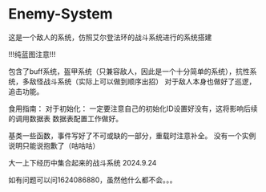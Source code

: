 # Enemy-System
这是一个敌人的系统，仿照艾尔登法环的战斗系统进行的系统搭建

!!!纯蓝图注意!!!

包含了buff系统，盔甲系统（只兼容敌人，因此是一个十分简单的系统），抗性系统，多敌怪战斗系统（实际上可以做到顺序出招）
对于敌人本身也做好了巡逻，追击功能。

食用指南：
对于初始化：
一定要注意自己的初始化ID设置好没有，这将影响后续的调用数据表
数据表配置工作做好。

基类一些函数，事件写好了不可或缺的一部分，重载时注意补全。
没有一个实例说明只能说抱歉了（咕咕咕）



大一上下经历中集合起来的战斗系统
2024.9.24

如有问题可以问1624086880，虽然他什么都不会。。。
